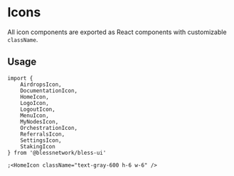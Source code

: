 # Icons

All icon components are exported as React components with customizable `className`.

## Usage

```tsx
import {
	AirdropsIcon,
	DocumentationIcon,
	HomeIcon,
	LogoIcon,
	LogoutIcon,
	MenuIcon,
	MyNodesIcon,
	OrchestrationIcon,
	ReferralsIcon,
	SettingsIcon,
	StakingIcon
} from '@blessnetwork/bless-ui'

;<HomeIcon className="text-gray-600 h-6 w-6" />
```
